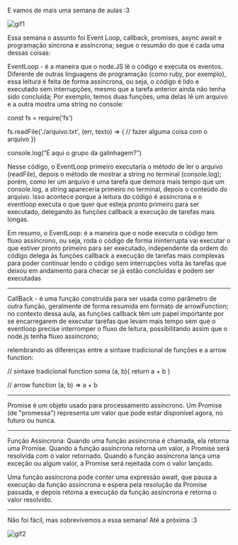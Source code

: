 E vamos de mais uma semana de aulas :3

![gif1](https://media2.giphy.com/media/uhoXlkw3svvgm94LQS/giphy.gif?cid=ecf05e473equdlbua9lalju59pgm0sicziih3w4gvplmvnbn&rid=giphy.gif&ct=g)

Essa semana o assunto foi Event Loop, callback, promises, async await e programação síncrona e assíncrona; segue o resumão do que é cada uma dessas coisas:

EventLoop - é a maneira que o node.JS lê o código e executa os eventos. Diferente de outras linguagens de programação (como ruby, por exemplo), essa leitura é feita de forma assíncrona, ou seja, o código é lido e executado sem interrupções, mesmo que a tarefa anterior ainda não tenha sido concluída; Por exemplo, temos duas funções, uma delas lê um arquivo e a outra mostra uma string no console:


const fs = require('fs')

fs.readFile('./arquivo.txt', (err, texto) => {
  // fazer alguma coisa com o arquivo
})

console.log(“É aqui o grupo da galinhagem?”)

Nesse código, o EventLoop primeiro executaria o método de ler o arquivo (readFile), depois o método de mostrar a string no terminal (console.log); porém, como ler um arquivo é uma tarefa que demora mais tempo que um console.log, a string apareceria primeiro no terminal, depois o conteúdo do arquivo. Isso acontece porque a leitura do código é assíncrona e o eventloop executa o que quer que esteja pronto primeiro para ser executado, delegando às funções callback a execução de tarefas mais longas.

Em resumo, o EventLoop:
é a maneira que o node executa o código
tem fluxo assíncrono, ou seja, roda o código de forma ininterrupta
vai executar o que estiver pronto primeiro para ser executado, independente da ordem do código
delega às funções callback a execução de tarefas mais complexas para poder continuar lendo o código sem interrupções
volta às tarefas que deixou em andamento para checar se já estão concluídas e podem ser executadas

--------------------------------------------------
CallBack - é uma função construída para ser usada como parâmetro de outra função, geralmente de forma resumida em formato de arrowFunction; no contexto dessa aula, as funções callback têm um papel importante por se encarregarem de executar tarefas que levam mais tempo sem que o eventloop precise interromper o fluxo de leitura, possibilitando assim que o node.js tenha fluxo assíncrono;

relembrando as diferenças entre a sintaxe tradicional de funções e a arrow function:

// sintaxe tradicional
function soma (a, b){
	return a + b
}

// arrow function
(a, b) => a + b

------------------------------------------------
Promise é um objeto usado para processamento assíncrono. Um Promise (de "promessa") representa um valor que pode estar disponível agora, no futuro ou nunca.

--------------------------------------------------
Função Assíncrona: Quando uma função assíncrona é chamada, ela retorna uma Promise. Quando a função assíncrona retorna um valor, a Promise será resolvida com o valor retornado. Quando a função assíncrona lança uma exceção ou algum valor, a Promise será rejeitada com o valor lançado.

Uma função assíncrona pode conter uma expressão await, que pausa a execução da função assíncrona e espera pela resolução da Promise passada, e depois retoma a execução da função assíncrona e retorna o valor resolvido.

----------------------------------------------------

Não foi fácil, mas sobrevivemos a essa semana! Até a próxima :3

![gif2](https://media3.giphy.com/media/GVUldNxs9Y4KaFQElQ/giphy.gif?cid=ecf05e47750a6ae84uxqeun96ynb3chcwj90bx12mhsxyly6&rid=giphy.gif&ct=g)